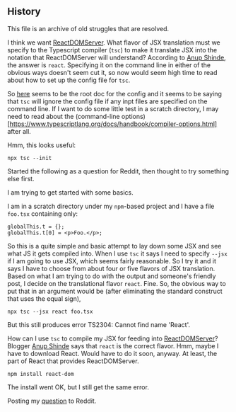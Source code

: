 ## History

This file is an archive of old struggles that are resolved.

I think we want [ReactDOMServer](https://reactjs.org/docs/react-dom-server.html).
What flavor of JSX translation must we specify to the Typescript compiler
(`tsc`) to make it translate JSX into the notation that ReactDOMServer will
 understand? According to [Anup Shinde](https://www.anupshinde.com/posts/react-typescript-server-render/), the answer is `react`. Specifying it on the command line in either of the obvious ways doesn't seem cut it, so now would seem high time to read about how to set up the config file for `tsc`.
 
So [here](https://www.typescriptlang.org/docs/handbook/tsconfig-json.html)
seems to be the root doc for the config and it seems to be saying that
`tsc` will ignore the config file if any inpt files are specified on the
command line. If I want to do some little test
in a scratch directory,
I may need to read about the 
(command-line options)[https://www.typescriptlang.org/docs/handbook/compiler-options.html]
after all.

Hmm, this looks useful:

```
npx tsc --init
```

Started the following as a question for Reddit, then thought to try something
else first.

I am trying to get started with some basics.

I am in a scratch directory under my `npm`-based project and I have a file `foo.tsx` containing only:

```
globalThis.t = {};
globalThis.t[0] = <p>Foo.</p>;
```

So this is a quite simple and basic attempt to lay down some JSX and see what JS it gets compiled into. When I use `tsc` it says I need to specify `--jsx` if I am going to use JSX, which seems fairly reasonable. So I try it and it says I have to choose from about four or five flavors of JSX translation. Based on what I am trying to do with the output and someone's friendly post, I decide on the translational flavor `react`. Fine. So, the obvious way to put that in an argument would be (after eliminating the standard construct that uses the equal sign),

```
npx tsc --jsx react foo.tsx
```

But this still produces error TS2304: Cannot find name 'React'.

How can I use `tsc` to compile my JSX for feeding into
[ReactDOMServer](https://reactjs.org/docs/react-dom-server.html)? Blogger
[Anup Shinde](https://www.anupshinde.com/posts/react-typescript-server-render/)
says that `react` is the correct flavor. Hmm, maybe I have to download React.
Would have to do it soon, anyway. At least, the part of React that provides
ReactDOMServer.

```
npm install react-dom
```

The install went OK, but I still get the same error.

Posting my
[question](https://www.reddit.com/r/typescript/comments/rcs21o/translating_jsx_with_tsc/?)
to Reddit.

